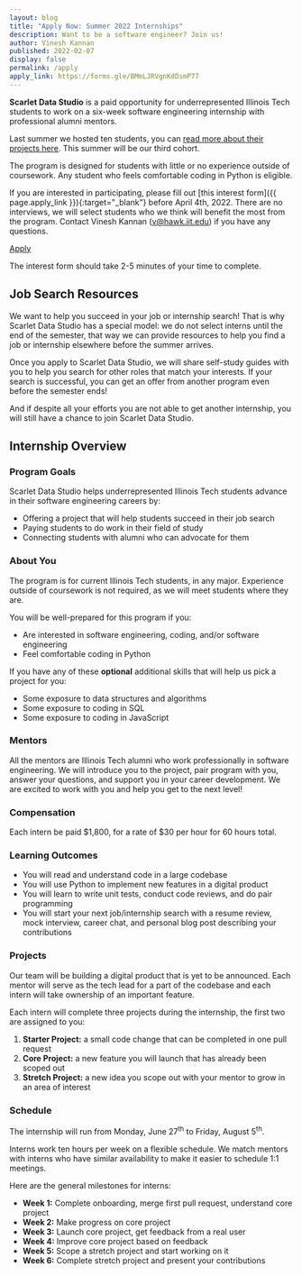 ```yaml
---
layout: blog
title: "Apply Now: Summer 2022 Internships"
description: Want to be a software engineer? Join us!
author: Vinesh Kannan
published: 2022-02-07
display: false
permalink: /apply
apply_link: https://forms.gle/BMmLJRVgnKdDsmP77
---
```


**Scarlet Data Studio** is a paid opportunity for underrepresented Illinois Tech students to work on a six-week software engineering internship with professional alumni mentors.

Last summer we hosted ten students, you can [read more about their projects here](../blog/s21-projects). This summer will be our third cohort.

The program is designed for students with little or no experience outside of coursework. Any student who feels comfortable coding in Python is eligible.

If you are interested in participating, please fill out [this interest form]({{ page.apply_link }}){:target="_blank"} before April 4th, 2022. There are no interviews, we will select students who we think will benefit the most from the program. Contact Vinesh Kannan (v@hawk.iit.edu) if you have any questions.

<p class="center">
  <a class="button primary big" href="{{ page.apply_link }}" target="_blank">
    <span>Apply</span>
  </a>
</p>

The interest form should take 2-5 minutes of your time to complete.

## Job Search Resources

We want to help you succeed in your job or internship search! That is why Scarlet Data Studio has a special model: we do not select interns until the end of the semester, that way we can provide resources to help you find a job or internship elsewhere before the summer arrives.

Once you apply to Scarlet Data Studio, we will share self-study guides with you to help you search for other roles that match your interests. If your search is successful, you can get an offer from another program even before the semester ends!

And if despite all your efforts you are not able to get another internship, you will still have a chance to join Scarlet Data Studio.

## Internship Overview

### Program Goals

Scarlet Data Studio helps underrepresented Illinois Tech students advance in their software engineering careers by:

- Offering a project that will help students succeed in their job search
- Paying students to do work in their field of study
- Connecting students with alumni who can advocate for them

### About You

The program is for current Illinois Tech students, in any major. Experience outside of coursework is not required, as we will meet students where they are.

You will be well-prepared for this program if you:

- Are interested in software engineering, coding, and/or software engineering
- Feel comfortable coding in Python

If you have any of these **optional** additional skills that will help us pick a project for you:

- Some exposure to data structures and algorithms
- Some exposure to coding in SQL
- Some exposure to coding in JavaScript

### Mentors

All the mentors are Illinois Tech alumni who work professionally in software engineering. We will introduce you to the project, pair program with you, answer your questions, and support you in your career development. We are excited to work with you and help you get to the next level!

### Compensation

Each intern be paid $1,800, for a rate of $30 per hour for 60 hours total.

### Learning Outcomes

- You will read and understand code in a large codebase
- You will use Python to implement new features in a digital product
- You will learn to write unit tests, conduct code reviews, and do pair programming
- You will start your next job/internship search with a resume review, mock interview, career chat, and personal blog post describing your contributions

### Projects

Our team will be building a digital product that is yet to be announced. Each mentor will serve as the tech lead for a part of the codebase and each intern will take ownership of an important feature.

Each intern will complete three projects during the internship, the first two are assigned to you:

1. **Starter Project:** a small code change that can be completed in one pull request
2. **Core Project:** a new feature you will launch that has already been scoped out
3. **Stretch Project:** a new idea you scope out with your mentor to grow in an area of interest

### Schedule

The internship will run from Monday, June 27<sup>th</sup> to Friday, August 5<sup>th</sup>.

Interns work ten hours per week on a flexible schedule. We match mentors with interns who have similar availability to make it easier to schedule 1:1 meetings.

Here are the general milestones for interns:

- **Week 1:** Complete onboarding, merge first pull request, understand core project
- **Week 2:** Make progress on core project
- **Week 3:** Launch core project, get feedback from a real user
- **Week 4:** Improve core project based on feedback
- **Week 5:** Scope a stretch project and start working on it
- **Week 6:** Complete stretch project and present your contributions
